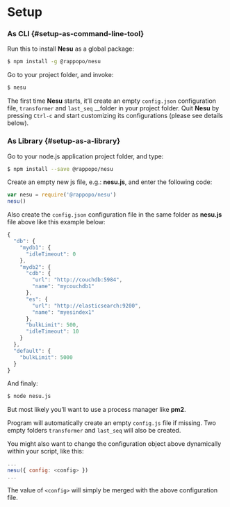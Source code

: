 # Setup

### As CLI {#setup-as-command-line-tool}

Run this to install **Nesu** as a global package:

```bash
$ npm install -g @rappopo/nesu
```

Go to your project folder, and invoke:

```bash
$ nesu
```

The first time **Nesu** starts, it’ll create an empty `config.json` configuration file, `transformer` and `last_seq` __folder in your project folder. Quit **Nesu** by pressing `Ctrl-c` and start customizing its configurations \(please see details below\).

### As Library {#setup-as-a-library}

Go to your node.js application project folder, and type:

```bash
$ npm install --save @rappopo/nesu
```

Create an empty new js file, e.g.: **nesu.js**, and enter the following code:

```javascript
var nesu = require('@rappopo/nesu')
nesu()
```

Also create the `config.json` configuration file in the same folder as **nesu.js** file above like this example below:

```javascript
{
  "db": {
    "mydb1": {
      "idleTimeout": 0
    },
    "mydb2": {
      "cdb": {
        "url": "http://couchdb:5984",
        "name": "mycouchdb1"
      },
      "es": {
        "url": "http://elasticsearch:9200",
        "name": "myesindex1"
      },
      "bulkLimit": 500,
      "idleTimeout": 10
    }
  },
  "default": {
    "bulkLimit": 5000
  }
}
```

And finaly:

```bash
$ node nesu.js
```

But most likely you’ll want to use a process manager like **pm2**.

Program will automatically create an empty `config.js` file if missing. Two empty folders `transformer` and `last_seq` will also be created.

You might also want to change the configuration object above dynamically within your script, like this:

```javascript
...
nesu({ config: <config> })
...
```

The value of `<config>` will simply be merged with the above configuration file.

